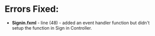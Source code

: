# Errors Fixed:
- **Signin.fxml**  - line (48) -  added an event handler function but didn't setup the function in Sign in Controller.
